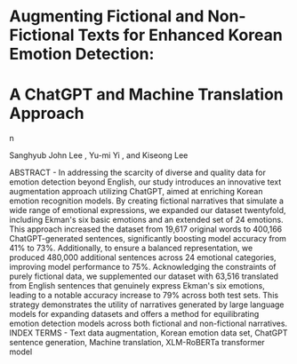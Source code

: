 # Augmenting Fictional and Non-Fictional Texts for Enhanced Korean Emotion Detection: 
# A ChatGPT and Machine Translation Approach
n

Sanghyub John Lee , Yu-mi Yi , and Kiseong Lee 

ABSTRACT - In addressing the scarcity of diverse and quality data for emotion detection beyond English, our study introduces an innovative text augmentation approach utilizing ChatGPT, aimed at enriching Korean emotion recognition models. By creating fictional narratives that simulate a wide range of emotional expressions, we expanded our dataset twentyfold, including Ekman's six basic emotions and an extended set of 24 emotions. This approach increased the dataset from 19,617 original words to 400,166 ChatGPT-generated sentences, significantly boosting model accuracy from 41% to 73%. Additionally, to ensure a balanced representation, we produced 480,000 additional sentences across 24 emotional categories, improving model performance to 75%. Acknowledging the constraints of purely fictional data, we supplemented our dataset with 63,516 translated from English sentences that genuinely express Ekman's six emotions, leading to a notable accuracy increase to 79% across both test sets. This strategy demonstrates the utility of narratives generated by large language models for expanding datasets and offers a method for equilibrating emotion detection models across both fictional and non-fictional narratives.
INDEX TERMS - Text data augmentation, Korean emotion data set, ChatGPT sentence generation, Machine translation,  XLM-RoBERTa transformer model
